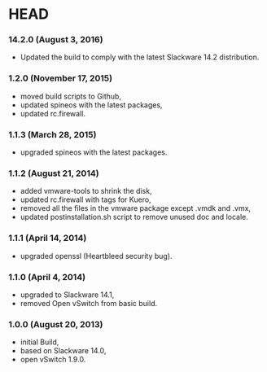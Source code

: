 # HEAD

### 14.2.0 (August 3, 2016)

  * Updated the build to comply with the latest Slackware 14.2 distribution.


### 1.2.0 (November 17, 2015)

  * moved build scripts to Github,
  * updated spineos with the latest packages,
  * updated rc.firewall.


### 1.1.3 (March 28, 2015)

  * upgraded spineos with the latest packages.


### 1.1.2 (August 21, 2014)

  * added vmware-tools to shrink the disk,
  * updated rc.firewall with tags for Kuero,
  * removed all the files in the vmware package except .vmdk and .vmx,
  * updated postinstallation.sh script to remove unused doc and locale.


### 1.1.1 (April 14, 2014)

  * upgraded openssl (Heartbleed security bug).


### 1.1.0 (April 4, 2014)

* upgraded to Slackware 14.1,
* removed Open vSwitch from basic build.


### 1.0.0 (August 20, 2013)

  * initial Build,
  * based on Slackware 14.0,
  * open vSwitch 1.9.0.
